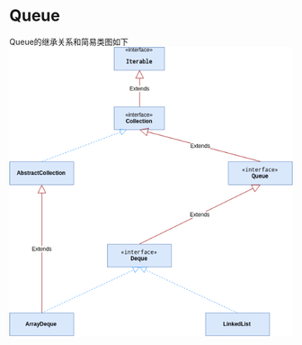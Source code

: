 # Queue  
Queue的继承关系和简易类图如下     
![image](https://github.com/lyfZhixing/lyfZhixing.github.io/blob/hexo/images/Collection/Queue.png?raw=true)